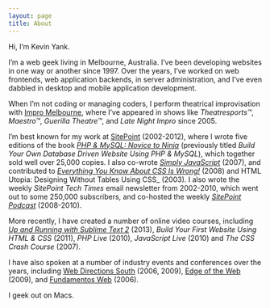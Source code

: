 ```yaml
---
layout: page
title: About
---
```


Hi, I’m Kevin Yank.

I’m a web geek living in Melbourne, Australia. I’ve been developing websites in one way or another since 1997. Over the years, I’ve worked on web frontends, web application backends, in server administration, and I’ve even dabbled in desktop and mobile application development.

When I’m not coding or managing coders, I perform theatrical improvisation with [Impro Melbourne][im], where I’ve appeared in shows like _Theatresports™_, _Maestro™_, _Guerilla Theatre™_, and _Late Night Impro_ since 2005.

I’m best known for my work at [SitePoint][sitepoint] (2002-2012), where I wrote five editions of the book _[PHP & MySQL: Novice to Ninja][phpmysqlbook]_ (previously titled _Build Your Own Database Driven Website Using PHP & MySQL_), which together sold well over 25,000 copies. I also co-wrote _[Simply JavaScript][jsbook]_ (2007), and contributed to _[Everything You Know About CSS Is Wrong!][csswrong]_ (2008) and HTML Utopia: Designing Without Tables Using CSS_ (2003). I also wrote the weekly _SitePoint Tech Times_ email newsletter from 2002-2010, which went out to some 250,000 subscribers, and co-hosted the weekly _[SitePoint Podcast][sppodcast]_ (2008-2010).

More recently, I have created a number of online video courses, including _[Up and Running with Sublime Text 2][lyndast2]_ (2013), _Build Your First Website Using HTML & CSS_ (2011), _PHP Live_ (2010), _JavaScript Live_ (2010) and _The CSS Crash Course_ (2007).

I have also spoken at a number of industry events and conferences over the years, including [Web Directions South][wds] (2006, 2009), [Edge of the Web][eotw] (2009), and [Fundamentos Web][fundamentos] (2006).

I geek out on Macs.

[im]: http://www.impromelbourne.com.au/
[csswrong]: http://www.sitepoint.com/store/everything-you-know-about-css-is-wrong/
[wds]: http://www.webdirections.org
[sitepoint]: http://www.sitepoint.com/
[lyndast2]: http://www.lynda.com/Sublime-Text-tutorials/Up-Running-Sublime-Text-2/114325-2.html
[fundamentos]: http://www.fundamentosweb.org/
[sppodcast]: http://www.sitepoint.com/podcast/
[phpmysqlbook]: http://www.sitepoint.com/store/php-mysql-novice-to-ninja/
[jsbook]: http://www.sitepoint.com/store/simply-javascript/
[eotw]: http://eotw.com.au
